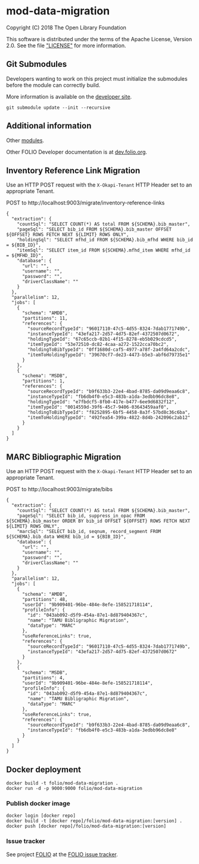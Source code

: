 # mod-data-migration

Copyright (C) 2018 The Open Library Foundation

This software is distributed under the terms of the Apache License, Version 2.0.
See the file ["LICENSE"](LICENSE) for more information.

## Git Submodules
Developers wanting to work on this project must initialize the submodules before the module can correctly build.

More information is available on the [developer site](https://dev.folio.org/guides/developer-setup/#update-git-submodules).

```
git submodule update --init --recursive
```

## Additional information

Other [modules](https://dev.folio.org/source-code/#server-side).

Other FOLIO Developer documentation is at [dev.folio.org](https://dev.folio.org/).

## Inventory Reference Link Migration

Use an HTTP POST request with the `X-Okapi-Tenant` HTTP Header set to an appropriate Tenant.

POST to http://localhost:9003/migrate/inventory-reference-links
```
{
  "extraction": {
    "countSql": "SELECT COUNT(*) AS total FROM ${SCHEMA}.bib_master",
    "pageSql": "SELECT bib_id FROM ${SCHEMA}.bib_master OFFSET ${OFFSET} ROWS FETCH NEXT ${LIMIT} ROWS ONLY",
    "holdingSql": "SELECT mfhd_id FROM ${SCHEMA}.bib_mfhd WHERE bib_id = ${BIB_ID}",
    "itemSql": "SELECT item_id FROM ${SCHEMA}.mfhd_item WHERE mfhd_id = ${MFHD_ID}",
    "database": {
      "url": "",
      "username": "",
      "password": "",
      "driverClassName": ""
    }
  },
  "parallelism": 12,
  "jobs": [
    {
      "schema": "AMDB",
      "partitions": 11,
      "references": {
        "sourceRecordTypeId": "96017110-47c5-4d55-8324-7dab1771749b",
        "instanceTypeId": "43efa217-2d57-4d75-82ef-4372507d0672",
        "holdingTypeId": "67c65ccb-02b1-4f15-8278-eb5b029cdcd5",
        "itemTypeId": "53e72510-dc82-4caa-a272-1522cca70bc2",
        "holdingToBibTypeId": "0ff1680d-caf5-4977-a78f-2a4fd64a2cdc",
        "itemToHoldingTypeId": "39670cf7-de23-4473-b5e3-abf6d79735e1"
      }
    },
    {
      "schema": "MSDB",
      "partitions": 1,
      "references": {
        "sourceRecordTypeId": "b9f633b3-22e4-4bad-8785-da09d9eaa6c8",
        "instanceTypeId": "fb6db4f0-e5c3-483b-a1da-3edbb96dc8e8",
        "holdingTypeId": "e7fbdcf5-8fb0-417e-b477-6ee9d6832f12",
        "itemTypeId": "0014559d-39f6-45c7-9406-03643459aaf0",
        "holdingToBibTypeId": "f8252895-6bf5-4458-8a3f-57bd8c36c6ba",
        "itemToHoldingTypeId": "492fea54-399a-4822-8d4b-242096c2ab12"
      }
    }
  ]
}
```

## MARC Bibliographic Migration

Use an HTTP POST request with the `X-Okapi-Tenant` HTTP Header set to an appropriate Tenant.

POST to http://localhost:9003/migrate/bibs

```
{
  "extraction": {
    "countSql": "SELECT COUNT(*) AS total FROM ${SCHEMA}.bib_master",
    "pageSql": "SELECT bib_id, suppress_in_opac FROM ${SCHEMA}.bib_master ORDER BY bib_id OFFSET ${OFFSET} ROWS FETCH NEXT ${LIMIT} ROWS ONLY",
    "marcSql": "SELECT bib_id, seqnum, record_segment FROM ${SCHEMA}.bib_data WHERE bib_id = ${BIB_ID}",
    "database": {
      "url": "",
      "username": "",
      "password": "",
      "driverClassName": ""
    }
  },
  "parallelism": 12,
  "jobs": [
    {
      "schema": "AMDB",
      "partitions": 48,
      "userId": "9b909401-96be-484e-8efe-158521718114",
      "profileInfo": {
        "id": "043ab092-d5f9-454a-87e1-8d879404367c",
        "name": "TAMU Bibligraphic Migration",
        "dataType": "MARC"
      },
      "useReferenceLinks": true,
      "references": {
        "sourceRecordTypeId": "96017110-47c5-4d55-8324-7dab1771749b",
        "instanceTypeId": "43efa217-2d57-4d75-82ef-4372507d0672"
      }
    },
    {
      "schema": "MSDB",
      "partitions": 4,
      "userId": "9b909401-96be-484e-8efe-158521718114",
      "profileInfo": {
        "id": "043ab092-d5f9-454a-87e1-8d879404367c",
        "name": "TAMU Bibligraphic Migration",
        "dataType": "MARC"
      },
      "useReferenceLinks": true,
      "references": {
        "sourceRecordTypeId": "b9f633b3-22e4-4bad-8785-da09d9eaa6c8",
        "instanceTypeId": "fb6db4f0-e5c3-483b-a1da-3edbb96dc8e8"
      }
    }
  ]
}
```

## Docker deployment

```
docker build -t folio/mod-data-migration .
docker run -d -p 9000:9000 folio/mod-data-migration
```

### Publish docker image

```
docker login [docker repo]
docker build -t [docker repo]/folio/mod-data-migration:[version] .
docker push [docker repo]/folio/mod-data-migration:[version]
```

### Issue tracker

See project [FOLIO](https://issues.folio.org/browse/FOLIO)
at the [FOLIO issue tracker](https://dev.folio.org/guidelines/issue-tracker/).
